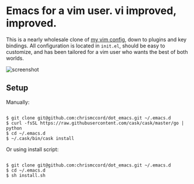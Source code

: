 # Emacs for a vim user. vi improved, improved.

This is a nearly wholesale clone of [my vim config](https://github.com/chrismccord/dot_vim), down to plugins and key bindings. All configuration is located in `init.el`, should be easy to customize, and has been tailored for a vim user who wants the best of both worlds.

![screenshot](https://raw.githubusercontent.com/chrismccord/dot_emacs/master/screenshot.png)

## Setup

Manually:
```console

$ git clone git@github.com:chrismccord/dot_emacs.git ~/.emacs.d
$ curl -fsSL https://raw.githubusercontent.com/cask/cask/master/go | python
$ cd ~/.emacs.d
$ ~/.cask/bin/cask install
```
Or using install script:
```console

$ git clone git@github.com:chrismccord/dot_emacs.git ~/.emacs.d
$ cd ~/.emacs.d
$ sh install.sh
```
